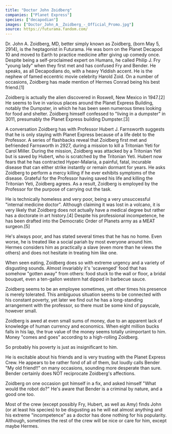 ```yaml
---
title: "Doctor John Zoidberg"
companies: ["Planet Express"]
species: ["decapodian"]
images: ["Doctor_John_A__Zoidberg_-_Official_Promo.jpg"]
source: https://futurama.fandom.com/
---
```

Dr. John A. Zoidberg, MD, better simply known as Zoidberg, (born May 5, 2914), is the heptagonist in Futurama. He was born on the Planet Decapod 10 and moved to Earth to practice medicine after giving up comedy once. Despite being a self-proclaimed expert on Humans, he called Philip J. Fry "young lady" when they first met and has confused Fry and Bender. He speaks, as all Decapodians do, with a heavy Yiddish accent. He is the nephew of famed eccentric movie celebrity Harold Zoid. On a number of occasions, Zoidberg has made mention of Hermes Conrad being his best friend.[1]

Zoidberg is actually the alien discovered in Roswell, New Mexico in 1947.[2] He seems to live in various places around the Planet Express Building, notably the Dumpster, in which he has been seen numerous times looking for food and shelter. Zoidberg himself confessed to "living in a dumpster" in 3011, presumably the Planet Express building Dumpster.[3]

A conversation Zoidberg has with Professor Hubert J. Farnsworth suggests that he is only staying with Planet Express because of a life debt to the Professor. A series of flashbacks reveal that Zoidberg first met and befriended Farnsworth in 2927, during a mission to kill a Tritonian Yeti for Carol Miller. During the mission, Zoidberg was attacked by a Tritonian Yeti but is saved by Hubert, who is scratched by the Tritonian Yeti. Hubert now fears that he has contracted Hyper-Malaria, a painful, fatal, incurable disease that can either strike instantly or remain dormant for years. He asks Zoidberg to perform a mercy killing if he ever exhibits symptoms of the disease. Grateful for the Professor having saved his life and killing the Tritonian Yeti, Zoidberg agrees. As a result, Zoidberg is employed by the Professor for the purpose of carrying out the task.

He is technically homeless and very poor, being a very unsuccessful "internal medicine doctor". Although claiming it was lost in a volcano, it is very likely that Zoidberg does not actually have a medical degree but rather has a doctorate in art history.[4] Despite his professional incompetence, he has been drafted into the Democratic Order of Planets army as a MEAT surgeon.[5]

He's always poor, and has stated several times that he has no home. Even worse, he is treated like a social pariah by most everyone around him. Hermes considers him as practically a slave (even more than he views the others) and does not hesitate in treating him like one.

When seen eating, Zoidberg does so with extreme urgency and a variety of disgusting sounds. Almost invariably it's 'scavenged' food that has somehow "gotten away" from others: food stuck to the wall or floor, a bridal bouquet, even a ten-gallon western hat dipped in barbecue sauce.

Zoidberg seems to be an employee sometimes, yet other times his presence is merely tolerated. This ambiguous situation seems to be connected with his constant poverty, yet later we find out he has a long-standing arrangement with the professor, so there must be some kind of payscale, however small.

Zoidberg is awed at even small sums of money, due to an apparent lack of knowledge of human currency and economics. When eight million bucks falls in his lap, the true value of the money seems totally unimportant to him. Money "comes and goes" according to a high-rolling Zoidberg.

So probably his poverty is just as insignificant to him.

He is excitable about his friends and is very trusting with the Planet Express Crew. He appears to be rather fond of all of them, but loudly calls Bender "My old friend!!" on many occasions, sounding more desperate than sure. Bender certainly does NOT reciprocate Zoidberg's affections.

Zoidberg on one occasion got himself in a fix, and asked himself "What would the robot do?" He's aware that Bender is a criminal by nature, and a good one too.

Most of the crew (except possibly Fry, Hubert, as well as Amy) finds John (or at least his species) to be disgusting as he will eat almost anything and his extreme "incompetence" as a doctor has done nothing for his popularity. Although, sometimes the rest of the crew will be nice or care for him, except maybe Hermes.